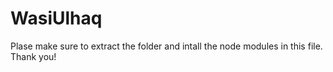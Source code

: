 # WasiUlhaq

Plase make sure to extract the folder and intall the node modules in this file. Thank you!
